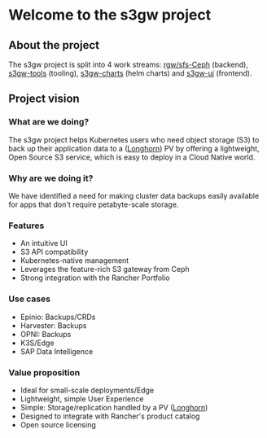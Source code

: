 # Welcome to the s3gw project

## About the project

The s3gw project is split into 4 work streams: [rgw/sfs-Ceph][1] (backend),
[s3gw-tools][2] (tooling), [s3gw-charts][3] (helm charts) and [s3gw-ui][4]
(frontend).

## Project vision

### What are we doing?

The s3gw project helps Kubernetes users who need object storage (S3) to back up
their application data to a ([Longhorn][5]) PV by offering a lightweight, Open Source
S3 service, which is easy to deploy in a Cloud Native world.

### Why are we doing it?

We have identified a need for making cluster data backups easily available for
apps that don't require petabyte-scale storage.

### Features

- An intuitive UI
- S3 API compatibility
- Kubernetes-native management
- Leverages the feature-rich S3 gateway from Ceph
- Strong integration with the Rancher Portfolio

### Use cases

- Epinio: Backups/CRDs
- Harvester: Backups
- OPNI: Backups
- K3S/Edge
- SAP Data Intelligence

### Value proposition

- Ideal for small-scale deployments/Edge
- Lightweight, simple User Experience
- Simple: Storage/replication handled by a PV ([Longhorn][5])
- Designed to integrate with Rancher's product catalog
- Open source licensing

[1]: https://github.com/aquarist-labs/ceph
[2]: https://github.com/aquarist-labs/s3gw-tools
[3]: https://github.com/aquarist-labs/s3gw-charts
[4]:https://github.com/aquarist-labs/s3gw-ui
[5]: https://longhorn.io/
